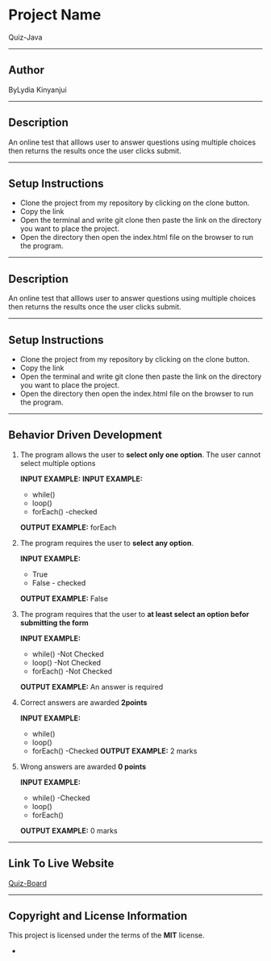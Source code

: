 # Project Name
Quiz-Java

***
## Author
ByLydia Kinyanjui

***
## Description
An online test that alllows user to answer questions using multiple choices then returns the results once the user clicks submit.

***
## Setup Instructions
* Clone the project from my repository by clicking on the clone button.
* Copy the link
* Open the terminal and write git clone then paste the link on the directory you want to place the project.
* Open the directory then open the index.html file on the browser to run the program.

***
## Description
An online test that alllows user to answer questions using multiple choices then returns the results once the user clicks submit.

***
## Setup Instructions
* Clone the project from my repository by clicking on the clone button.
* Copy the link
* Open the terminal and write git clone then paste the link on the directory you want to place the project.
* Open the directory then open the index.html file on the browser to run the program.

***
## Behavior Driven Development
1. The program allows the user to  **select only one option**. The user cannot select multiple options
  
    **INPUT EXAMPLE:** 
     **INPUT EXAMPLE:** 
     * while()
     * loop()       
     * forEach()      -checked
     
    **OUTPUT EXAMPLE:** forEach
    
2. The program requires the user to **select any option**.

    **INPUT EXAMPLE:** 
     * True
     * False    - checked
    

    **OUTPUT EXAMPLE:** False
    
 3. The program requires that the user to **at least select an option befor submitting the form**
 
     **INPUT EXAMPLE:**
      * while()          -Not Checked
      * loop()           -Not Checked
      * forEach()        -Not Checked
     
    **OUTPUT EXAMPLE:** An answer is required
    
 4. Correct answers are awarded **2points**
 
     **INPUT EXAMPLE:** 
      * while()          
      * loop()           
      * forEach()        -Checked
    **OUTPUT EXAMPLE:** 2 marks
  
  5. Wrong answers are awarded **0 points**
 
     **INPUT EXAMPLE:** 
      * while()          -Checked
      * loop()           
      * forEach()        
     
     **OUTPUT EXAMPLE:** 0 marks
    
    
 ***
 ## Link To Live Website
 [Quiz-Board](https://lcndinda.github.io/Quiz-Board/)
 
 ***
 
 ## Copyright and License Information
  This project is licensed under the terms of the **MIT** license.
 
 
*
  
 
